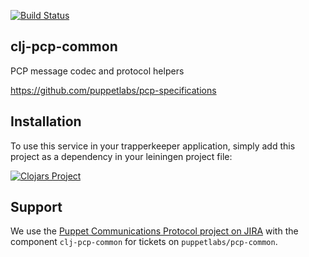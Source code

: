 [![Build Status](https://travis-ci.org/puppetlabs/clj-pcp-common.png?branch=master)](https://travis-ci.org/puppetlabs/clj-pcp-common)

## clj-pcp-common

PCP message codec and protocol helpers

https://github.com/puppetlabs/pcp-specifications

## Installation

To use this service in your trapperkeeper application, simply add this
project as a dependency in your leiningen project file:

[![Clojars Project](http://clojars.org/puppetlabs/pcp-common/latest-version.svg)](http://clojars.org/puppetlabs/pcp-common)

## Support

We use the [Puppet Communications Protocol project on
JIRA](https://tickets.puppetlabs.com/browse/PCP)
with the component `clj-pcp-common` for tickets on `puppetlabs/pcp-common`.

